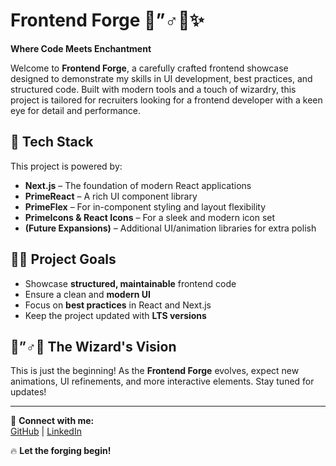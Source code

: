 # Frontend Forge 🧙”♂︝✨  
**Where Code Meets Enchantment**  

Welcome to **Frontend Forge**, a carefully crafted frontend showcase designed to demonstrate my skills in UI development, best practices, and structured code. Built with modern tools and a touch of wizardry, this project is tailored for recruiters looking for a frontend developer with a keen eye for detail and performance.  

## 🔮 Tech Stack  
This project is powered by:  
- **Next.js** – The foundation of modern React applications  
- **PrimeReact** – A rich UI component library  
- **PrimeFlex** – For in-component styling and layout flexibility  
- **PrimeIcons & React Icons** – For a sleek and modern icon set  
- **(Future Expansions)** – Additional UI/animation libraries for extra polish  

## 🝗︝ Project Goals  
- Showcase **structured, maintainable** frontend code  
- Ensure a clean and **modern UI**  
- Focus on **best practices** in React and Next.js  
- Keep the project updated with **LTS versions**  

## 🧙”♂︝ The Wizard's Vision  
This is just the beginning! As the **Frontend Forge** evolves, expect new animations, UI refinements, and more interactive elements. Stay tuned for updates!  

---  

🔗 **Connect with me:**  
[GitHub](https://github.com/yourusername) | [LinkedIn](https://linkedin.com/in/yourname)  

🔥 **Let the forging begin!**  
